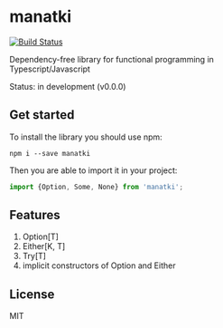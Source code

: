 # manatki

[![Build Status](https://travis-ci.org/eakarpov/manatki.svg?branch=master)](https://travis-ci.org/eakarpov/manatki)

Dependency-free library for functional programming in Typescript/Javascript

Status: in development (v0.0.0)

## Get started

To install the library you should use npm:

```
npm i --save manatki
```

Then you are able to import it in your project:

```typescript
import {Option, Some, None} from 'manatki';
```

## Features

1. Option[T]
2. Either[K, T]
3. Try[T]
4. implicit constructors of Option and Either

## License

MIT
